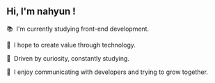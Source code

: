 ## Hi,   I'm nahyun !

📚&nbsp; I'm currently studying front-end development.

💫&nbsp; I hope to create value through technology. 

🧐&nbsp; Driven by curiosity, constantly studying.

🌳&nbsp; I enjoy communicating with developers and trying to grow together. 
